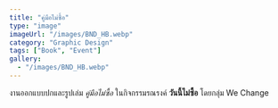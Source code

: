```yaml
---
title: "คู่มือไม่ซื้อ"
type: "image"
imageUrl: "/images/BND_HB.webp"
category: "Graphic Design"
tags: ["Book", "Event"]
gallery:
  - "/images/BND_HB.webp"
---
```


งานออกแบบปกและรูปเล่ม _คู่มือไม่ซื้อ_ ในกิจกรรมรณรงค์ **วันนี้ไม่ซื้อ** โดยกลุ่ม We Change
